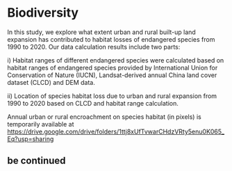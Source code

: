 # Biodiversity

In this study, we explore what extent urban and rural built-up land expansion has contributed to habitat losses of endangered species from 1990 to 2020. Our data calculation results include two parts: 

i) Habitat ranges of different endangered species were calculated based on habitat ranges of endangered species provided by International Union for Conservation of Nature (IUCN), Landsat-derived annual China land cover dataset (CLCD) and DEM data. 

ii) Location of species habitat loss due to urban and rural expansion from 1990 to 2020 based on CLCD and habitat range calculation.


Annual urban or rural encroachment on species habitat (in pixels) is temporarily available at
https://drive.google.com/drive/folders/1ttj8xUfTvwarCHdzVRty5enu0K065_Eq?usp=sharing

## be continued
